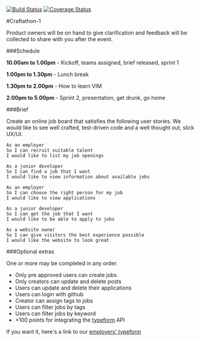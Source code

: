 [![Build Status](https://travis-ci.org/timrobertson0122/craftathon.svg?branch=master)](https://travis-ci.org/timrobertson0122/craftathon)
[![Coverage Status](https://coveralls.io/repos/timrobertson0122/craftathon/badge.svg?branch=master&service=github)](https://coveralls.io/github/timrobertson0122/craftathon?branch=master)

#Craftathon-1

Product owners will be on hand to give clarification and feedback will be collected to share with you after the event.

###Schedule

**10.00am to 1.00pm** - Kickoff, teams assigned, brief released, sprint 1

**1.00pm to 1.30pm** - Lunch break

**1.30pm to 2.00pm** - How to learn VIM

**2.00pm to 5.00pm** - Sprint 2, presentation, get drunk, go home

###Brief

Create an online job board that satisfies the following user stories.  We would like to see well crafted, test-driven code and a well thought out, slick UX/UI.

```
As an employer
So I can recruit suitable talent
I would like to list my job openings

As a junior developer
So I can find a job that I want
I would like to view information about available jobs

As an employer
So I can choose the right person for my job
I would like to view applications

As a junior developer
So I can get the job that I want
I would like to be able to apply to jobs

As a website owner
So I can give visitors the best experience possible
I would like the website to look great
```

###Optional extras

One or more may be completed in any order.

- Only pre approved users can create jobs
- Only creators can update and delete posts
- Users can update and delete their applications
- Users can login with github
- Creator can assign tags to jobs
- Users can filter jobs by tags
- Users can filter jobs by keyword
- +100 points for integrating the [typeform](http://typeform.io/) API

If you want it, here's a link to our [employers' typeform](https://makersacademy.typeform.com/to/kS7a6e)
